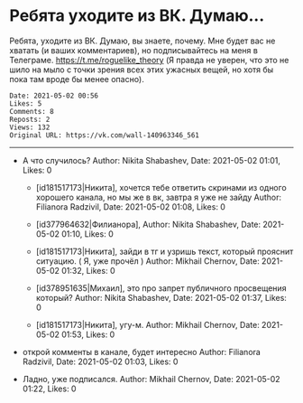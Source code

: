 # Ребята уходите из ВК. Думаю...

Ребята, уходите из ВК. Думаю, вы знаете, почему. Мне будет вас не хватать (и ваших комментариев), но подписывайтесь на меня в Телеграме. https://t.me/roguelike_theory (Я правда не уверен, что это не шило на мыло с точки зрения всех этих ужасных вещей, но хотя бы пока там вроде бы менее опасно).

    Date: 2021-05-02 00:56
    Likes: 5
    Comments: 8
    Reposts: 2
    Views: 132
    Original URL: https://vk.com/wall-140963346_561



--------------------

  * А что случилось?
    Author: Nikita Shabashev, Date: 2021-05-02 01:01, Likes: 0

      * [id181517173|Никита], хочется тебе ответить скринами из одного хорошего канала, но мы же в вк, завтра я уже не зайду
        Author: Filianora Radzivil, Date: 2021-05-02 01:08, Likes: 0

      * [id377964632|Филианора],
        Author: Nikita Shabashev, Date: 2021-05-02 01:10, Likes: 0

      * [id181517173|Никита], зайди в тг и узришь текст, который прояснит ситуацию.
        ( Я, уже прочёл )
        Author: Mikhail Chernov, Date: 2021-05-02 01:32, Likes: 0

      * [id378951635|Михаил], это про запрет публичного просвещения который?
        Author: Nikita Shabashev, Date: 2021-05-02 01:37, Likes: 0

      * [id181517173|Никита], угу-м.
        Author: Mikhail Chernov, Date: 2021-05-02 01:53, Likes: 0


  * открой комменты в канале, будет интересно
    Author: Filianora Radzivil, Date: 2021-05-02 01:03, Likes: 0


  * Ладно, уже подписался.
    Author: Mikhail Chernov, Date: 2021-05-02 01:22, Likes: 0

